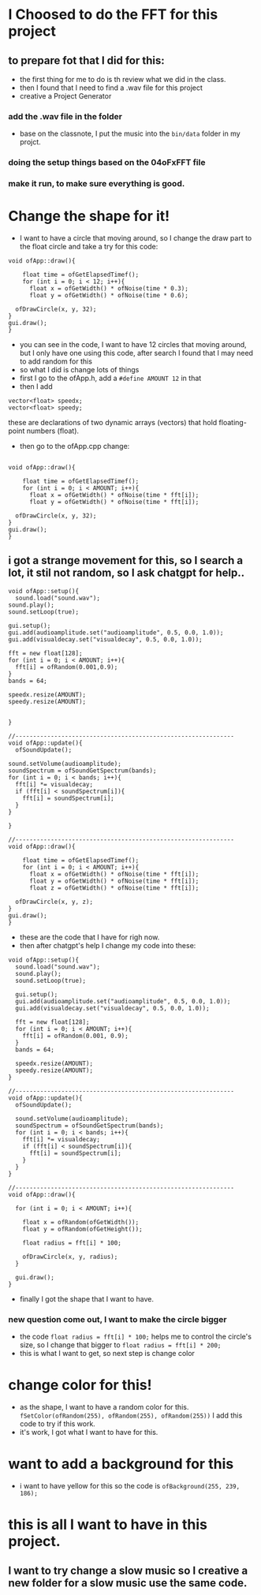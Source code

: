 # I Choosed to do the FFT for this project

## to prepare fot that I did for this:
- the first thing for me to do is th review what we did in the class.
- then I found that I need to find a .wav file for this project
- creative a Project Generator

### add the .wav file in the folder
- base on the classnote, I put the music into the `bin/data` folder in my projct.

### doing the setup things based on the 04oFxFFT file

### make it run, to make sure everything is good.

# Change the shape for it!
- I want to have a circle that moving around, so I change the draw part to the float circle and take a try for this code:

```
void ofApp::draw(){

    float time = ofGetElapsedTimef();
    for (int i = 0; i < 12; i++){
      float x = ofGetWidth() * ofNoise(time * 0.3);
      float y = ofGetWidth() * ofNoise(time * 0.6);

  ofDrawCircle(x, y, 32);
}
gui.draw();
}
```
- you can see in the code, I want to have 12 circles that moving around, but I only have one using this code, after search I found that I may need to add random for this
- so what I did is change lots of things
- first I go to the ofApp.h, add a 
`#define AMOUNT 12` in that
- then I add 
```
vector<float> speedx;
vector<float> speedy;
```
these are declarations of two dynamic arrays (vectors) that hold floating-point numbers (float).

- then go to the ofApp.cpp change:

```

void ofApp::draw(){

    float time = ofGetElapsedTimef();
    for (int i = 0; i < AMOUNT; i++){
      float x = ofGetWidth() * ofNoise(time * fft[i]);
      float y = ofGetWidth() * ofNoise(time * fft[i]);

  ofDrawCircle(x, y, 32);
}
gui.draw();
}
```

## i got a strange movement for this, so I search a lot, it stil not random, so I ask chatgpt for help..

```
void ofApp::setup(){
  sound.load("sound.wav");
sound.play();
sound.setLoop(true);

gui.setup();
gui.add(audioamplitude.set("audioamplitude", 0.5, 0.0, 1.0));
gui.add(visualdecay.set("visualdecay", 0.5, 0.0, 1.0));

fft = new float[128];
for (int i = 0; i < AMOUNT; i++){
  fft[i] = ofRandom(0.001,0.9);
}
bands = 64;

speedx.resize(AMOUNT);
speedy.resize(AMOUNT);


}

//--------------------------------------------------------------
void ofApp::update(){
  ofSoundUpdate();

sound.setVolume(audioamplitude);
soundSpectrum = ofSoundGetSpectrum(bands);
for (int i = 0; i < bands; i++){
  fft[i] *= visualdecay;
  if (fft[i] < soundSpectrum[i]){
    fft[i] = soundSpectrum[i];
  }
}

}

//--------------------------------------------------------------
void ofApp::draw(){

    float time = ofGetElapsedTimef();
    for (int i = 0; i < AMOUNT; i++){
      float x = ofGetWidth() * ofNoise(time * fft[i]);
      float y = ofGetWidth() * ofNoise(time * fft[i]);
      float z = ofGetWidth() * ofNoise(time * fft[i]);

  ofDrawCircle(x, y, z);
}
gui.draw();
}

```
- these are the code that I have for righ now.
- then after chatgpt's help I change my code into these:
```
void ofApp::setup(){
  sound.load("sound.wav");
  sound.play();
  sound.setLoop(true);

  gui.setup();
  gui.add(audioamplitude.set("audioamplitude", 0.5, 0.0, 1.0));
  gui.add(visualdecay.set("visualdecay", 0.5, 0.0, 1.0));

  fft = new float[128];
  for (int i = 0; i < AMOUNT; i++){
    fft[i] = ofRandom(0.001, 0.9);
  }
  bands = 64;

  speedx.resize(AMOUNT);
  speedy.resize(AMOUNT);
}

//--------------------------------------------------------------
void ofApp::update(){
  ofSoundUpdate();

  sound.setVolume(audioamplitude);
  soundSpectrum = ofSoundGetSpectrum(bands);
  for (int i = 0; i < bands; i++){
    fft[i] *= visualdecay;
    if (fft[i] < soundSpectrum[i]){
      fft[i] = soundSpectrum[i];
    }
  }
}

//--------------------------------------------------------------
void ofApp::draw(){

  for (int i = 0; i < AMOUNT; i++){
    
    float x = ofRandom(ofGetWidth());
    float y = ofRandom(ofGetHeight());

    float radius = fft[i] * 100; 

    ofDrawCircle(x, y, radius);
  }

  gui.draw();
}
```
- finally I got the shape that I want to have. 

### new question come out, I want to make the circle bigger
- the code `float radius = fft[i] * 100;` helps me to control the circle's size, so I change that bigger to `float radius = fft[i] * 200;`
- this is what I want to get, so next step is change color

# change color for this!
- as the shape, I want to have a random color for this.
` fSetColor(ofRandom(255), ofRandom(255), ofRandom(255))`
I add this code to try if this work. 
- it's work, I got what I want to have for this.

# want to add a background for this 
- i want to have yellow for this so the code is `ofBackground(255, 239, 186);`

# this is all I want to have in this project.

## I want to try change a slow music so I creative a new folder for a slow music use the same code.
